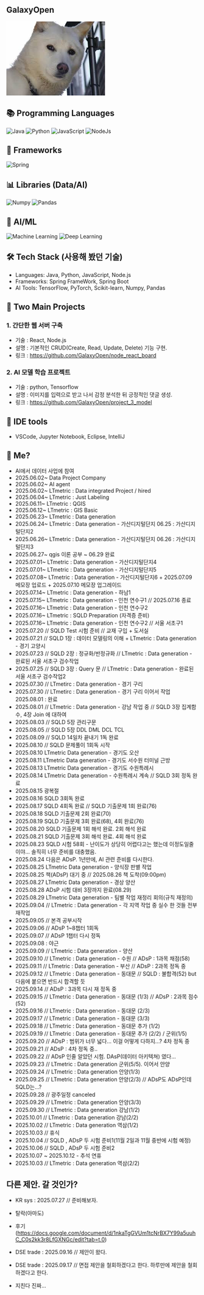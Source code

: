 ## GalaxyOpen


<img src="https://github.com/GalaxyOpen/GalaxyOpen/blob/main/Dogbin.jpg?raw=true" alt="GalaxyOpen" />


## 📚 Programming Languages
![Java](https://img.shields.io/badge/Java-Language-red?logo=openjdk&style=flat-square)
![Python](https://img.shields.io/badge/Python-Language-blue?logo=python&style=flat-square)
![JavaScript](https://img.shields.io/badge/JavaScript-Language-yellow?logo=javascript&style=flat-square)
![NodeJs](https://img.shields.io/badge/NodeJs-Backend-green?logo=nodedotjs&style=flat-square)
<br>

## 🚀 Frameworks
![Spring](https://img.shields.io/badge/Spring-Framework-brightgreen?logo=spring&style=flat-square) 
<br>

## 📊 Libraries (Data/AI)
![Numpy](https://img.shields.io/badge/Numpy-Library-orange?logo=python&style=flat-square)
![Pandas](https://img.shields.io/badge/Pandas-Library-lightgrey?logo=pandas&style=flat-square)
<br>

## 🤖 AI/ML
![Machine Learning](https://img.shields.io/badge/Machine%20Learning-AI-purple?logo=ai&style=flat-square)
![Deep Learning](https://img.shields.io/badge/Deep%20Learning-AI-pink?logo=deepnote&style=flat-square)
<br>

## 🛠 Tech Stack (사용해 봤던 기술)
- Languages: Java, Python, JavaScript, Node.js
- Frameworks: Spring FrameWork, Spring Boot
- AI Tools: TensorFlow, PyTorch, Scikit-learn, Numpy, Pandas

## 🚀 Two Main Projects
### 1. 간단한 웹 서버 구축
- 기술 : React, Node.js
- 설명 : 기본적인 CRUD(Create, Read, Update, Delete) 기능 구현.
- 링크 : https://github.com/GalaxyOpen/node_react_board

### 2. AI 모델 학습 프로젝트 
- 기술 : python, Tensorflow
- 설명 : 이미지를 입력으로 받고 나서 감정 분석한 뒤 긍정적인 댓글 생성.
- 링크 : https://github.com/GalaxyOpen/project_3_model

## 🧰 IDE tools
- VSCode, Jupyter Notebook, Eclipse, IntelliJ

## 🎯 Me?
 - AI에서 데이터 사업에 참여
 - 2025.06.02~ Data Project Company
 - 2025.06.02~ AI agent
 - 2025.06.02~ LTmetric : Data integrated Project / hired
 - 2025.06.04~ LTmetric : Just Labeling
 - 2025.06.11~ LTmetric : QGIS
 - 2025.06.12~ LTmetric : GIS Basic
 - 2025.06.23~ LTmetric : Data generation
 - 2025.06.24~ LTmetric : Data generation - 가산디지털단지 06.25 : 가산디지털단지2
 - 2025.06.26~ LTmetric : Data generation - 가산디지털단지 06.26 : 가산디지털단지3
 - 2025.06.27~ qgis 이론 공부 ~ 06.29 완료
 - 2025.07.01~ LTmetric : Data generation - 가산디지털단지4
 - 2025.07.01~ LTmetric : Data generation - 가산디지털단지5
 - 2025.07.08~ LTmetric : Data generation - 가산디지털단지6 + 2025.07.09 메모장 업로드 + 2025.07.10 메모장 업그레이드
 - 2025.07.14~ LTmetric : Data generation - 하남1
 - 2025.07.15~ LTmetric : Data generation - 인천 연수구1 // 2025.07.16 종료
 - 2025.07.16~ LTmetric : Data generation - 인천 연수구2
 - 2025.07.16~ LTmetric : SQLD Preparation (자격증 준비)
 - 2025.07.16~ LTmetric : Data generation - 인천 연수구2 // 서울 서초구1
 - 2025.07.20 // SQLD Test 시험 준비 // 교재 구입 + 도서실
 - 2025.07.21 // SQLD 1장 : 데이터 모델링의 이해 + LTmetric : Data generation - 경기 고양시
 - 2025.07.23 // SQLD 2장 : 정규화/반정규화 // LTmetric : Data generation - 완료된 서울 서초구 검수작업
 - 2025.07.25 // SQLD 3장 : Query 문 // LTmetric : Data generation - 완료된 서울 서초구 검수작업2
 - 2025.07.30 // LTmetirc : Data generation - 경기 구리
 - 2025.07.30 // LTmetirc : Data generation - 경기 구리 이어서 작업 2025.08.01 : 완료
 - 2025.08.01 // LTmetric : Data generation - 강남 작업 중 // SQLD 3장 집계함수, 4장 Join 에 대하여
 - 2025.08.03 // SQLD 5장 관리구문
 - 2025.08.05 // SQLD 5장 DDL DML DCL TCL
 - 2025.08.09 // SQLD 14일차 끝내기 1독 완료
 - 2025.08.10 // SQLD 문제풀이 1회독 시작
 - 2025.08.10 LTmetric Data generation - 경기도 오산
 - 2025.08.11 LTmetric Data generation - 경기도 서수원 터미널 근방
 - 2025.08.13 LTmetric Data generation - 경기도 수원특례시
 - 2025.08.14 LTmetric Data generation - 수원특례시 계속 // SQLD 3회 정독 완료
 - 2025.08.15 광복절
 - 2025.08.16 SQLD 3회독 완료
 - 2025.08.17 SQLD 4회독 완료 // SQLD 기출문제 1회 완료(76)
 - 2025.08.18 SQLD 기출문제 2회 완료(70)
 - 2025.08.19 SQLD 기출문제 3회 완료(68), 4회 완료(76)
 - 2025.08.20 SQLD 기출문제 1회 해석 완료. 2회 해석 완료
 - 2025.08.21 SQLD 기출문제 3회 해석 완료. 4회 해석 완료
 - 2025.08.23 SQLD 시험 58회 - 난이도가 상당히 어렵다고는 했는데 이정도일줄이야... 솔직히 너무 준비를 대충했음.
 - 2025.08.24 다음은 ADsP. 1년만에, AI 관련 준비를 다시한다.
 - 2025.08.25 LTmetric Data generation - 양식장 판별 작업
 - 2025.08.25 책(ADsP) 대기 중 // 2025.08.26 책 도착(09:00pm)
 - 2025.08.27 LTmetric Data generation - 경상 양산
 - 2025.08.28 ADsP 시험 대비 3장까지 완료(08.29)
 - 2025.08.29 LTmetric Data generation - 팀별 작업 재정리 회의(규칙 재정의)
 - 2025.09.04 // LTmetric : Data generation - 각 지역 작업 중 실수 한 것들 전부 재작업
 - 2025.09.05 // 본격 공부시작
 - 2025.09.06 // ADsP 1~8챕터 1회독
 - 2025.09.07 // ADsP 1챕터 다시 정독
 - 2025.09.08 : 야근
 - 2025.09.09 // LTmetric : Data generation - 양산
 - 2025.09.10 // LTmetric : Data generation - 수원 // ADsP : 1과목 채점(58)
 - 2025.09.11 // LTmetric : Data generation - 부산 // ADsP : 2과목 정독 중
 - 2025.09.12 // LTmetric : Data generation - 동대문 // SQLD : 불합격(52) but 다음에 붙으면 반드시 합격할 듯
 - 2025.09.14 // ADsP : 3과목 다시 재 정독 중
 - 2025.09.15 // LTmetric : Data generation - 동대문 (1/3) // ADsP : 2과목 점수(52)
 - 2025.09.16 // LTmetric : Data generation - 동대문 (2/3)
 - 2025.09.17 // LTmetric : Data generation - 동대문 (3/3)
 - 2025.09.18 // LTmetric : Data generation - 동대문 추가 (1/2)
 - 2025.09.19 // LTmetric : Data generation - 동대문 추가 (2/2) / 군위(1/5)
 - 2025.09.20 // ADsP : 범위가 너무 넓다... 이걸 어떻게 다하지...? 4차 정독 중
 - 2025.09.21 // ADsP : 4차 정독 중..
 - 2025.09.22 // ADsP 인줄 알았던 시험. DAsP(데이터 아키텍쳐) 였다...
 - 2025.09.23 // LTmetric : Data generation 군위(5/5). 이어서 안양
 - 2025.09.24 // LTmetric : Data generation 안양(1/3)
 - 2025.09.25 // LTmetric : Data generation 안양(2/3) // ADsP도 ADsP인데 SQLD는...?
 - 2025.09.28 // 광주일정 canceled
 - 2025.09.29 // LTmetric : Data generation 안양(3/3)
 - 2025.09.30 // LTmetric : Data generation 강남(1/2)
 - 2025.10.01 // LTmetric : Data generation 강남(2/2)
 - 2025.10.02 // LTmetric : Data generation 역삼(1/2)
 - 2025.10.03 // 휴식
 - 2025.10.04 // SQLD , ADsP 두 시험 준비1(11월 2일과 11월 중반에 시험 예정)
 - 2025.10.06 // SQLD , ADsP 두 시험 준비2
 - 2025.10.07 ~ 2025.10.12 - 추석 연휴
 - 2025.10.03 // LTmetric : Data generation 역삼(2/2)

## 다른 제안. 갈 것인가? 
- KR sys : 2025.07.27 // 준비해보자.
- 탈락(아마도)
- 후기 (https://docs.google.com/document/d/1nkaTgGVUm1tcNrBX7Y99a5uuhC_C0s2kk3r8LfGXNGc/edit?tab=t.0)

- DSE trade : 2025.09.16 // 제안이 왔다.
- DSE trade : 2025.09.17 // 면접 제안을 철회하겠다고 한다. 하루만에 제안을 철회하겠다고 한다.
- 지친다 진짜... 
